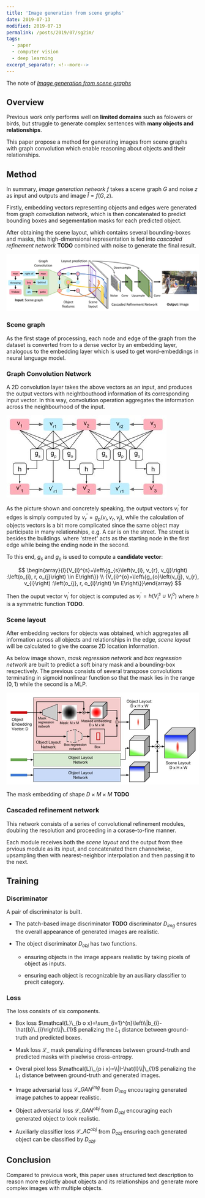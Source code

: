```yaml
---
title: 'Image generation from scene graphs'
date: 2019-07-13
modified: 2019-07-13
permalink: /posts/2019/07/sg2im/
tags:
  - paper
  - computer vision
  - deep learning
excerpt_separator: <!--more-->
---
```


The note of [*Image generation from scene graphs*](https://arxiv.org/abs/1804.01622)

<!--more-->

## Overview

Previous work only performs well on **limited domains** such as folowers or birds, but struggle to generate complex sentences with **many objects and relationships**.

This paper propose a method for generating images from scene graphs with graph convolution which enable reasoning about objects and their relationships.

## Method

In summary, *image generation network* $f$ takes a scene graph $G$ and noise $z$ as input and outputs and image $\hat{I}=f(G, z)$. 

Firstly, embedding vectors representing objects and edges were generated from graph convolution network, which is then concatenated to predict bounding boxes and segementation masks for each predicted object. 

After obtaining the scene layout, which contains several bounding-boxes and masks, this high-dimensional representation is fed into *cascaded refinement network* **TODO** combined with noise to generate the final result.

![net_arch](/assets/images/2019/07/sg2im/net_arch.jpg)


### Scene graph

As the first stage of processing, each node and edge of the graph from the dataset is converted from to a dense vector by an embedding layer, analogous to the embedding layer which is used to get word-embeddings in neural language model.

### Graph Convolution Network

A 2D convolution layer takes the above vectors as an input, and produces the output vectors with neightbouthood information of its corresponding input vector. In this way, convolution operation aggregates the information across the neighbourhood of the input. 

![graph_conv](/assets/images/2019/07/sg2im/graph_conv.jpg)

As the picture shown and concretely speaking, the output vectors $v_{i}^{\prime}$ for edges is simply computed by $v_{r}^{\prime}=g_{p}\left(v_{i}, v_{r}, v_{j}\right)$, while the calculation of objects vectors is a bit more complicated since the same object may participate in many relationships, e.g. A car is on the street. The street is besides the buildings. where 'street' acts as the starting node in the first edge while being the ending node in the second.

To this end, $g_{s}$ and $g_{o}$ is used to compute a **candidate vector**:

$$
\begin{array}{l}{V_{i}^{s}=\left\{g_{s}\left(v_{i}, v_{r}, v_{j}\right) :\left(o_{i}, r, o_{j}\right) \in E\right\}} \\ {V_{i}^{o}=\left\{g_{o}\left(v_{j}, v_{r}, v_{i}\right) :\left(o_{j}, r, o_{i}\right) \in E\right\}}\end{array}
$$

Then the ouput vector $v_{i}^{\prime}$ for object is computed as $v_{i}^{\prime}=h\left(V_{i}^{s} \cup V_{i}^{o}\right)$ where $h$ is a symmetric function **TODO**.

### Scene layout

After embedding vectors for objects was obtained, which aggregates all information across all objects and relationships in the edge, *scene layout* will be calculated to give the coarse 2D location information.

As below image shown, *mask regression network* and *box regression network* are built to predict a soft binary mask and a bounding-box respectively. The previous consists of several transpose convolutions terminating in sigmoid nonlinear function so that the mask lies in the range $(0,1)$ while the second is a MLP.

![scene_layout](/assets/images/2019/07/sg2im/scene_layout.jpg)

The mask embedding of shape $D \times M \times M$ **TODO**

### Cascaded refinement network

This network consists of a series of convolutional refinement modules, doubling the resolution and proceeding in a corase-to-fine manner.

Each module receives both the *scene layout* and the output from thee prvious module as its input, and concatenated them channelwise, upsampling then with nearest-neighbor interpolation and then passing it to the next.


## Training

### Discriminator

A pair of discriminator is built.

- The patch-based image discriminator **TODO** discriminator $D_{img}$ ensures the overall appearance of generated images are realistic.

- The object discriminator $D_{obj}$ has two functions.

  - ensuring objects in the image appears realistic by taking picels of object as inputs.
  
  - ensuring each object is recognizable by an ausiliary classifier to precit category.

### Loss

The loss consists of six components.

- Box loss $\mathcal{L}\_{b o x}=\sum_{i=1}^{n}\left\\|b_{i}-\hat{b}\_{i}\right\\|\_{1}$  penalizing the $L_{1}$ distance between ground-truth and predicted boxes.

- Mask loss $\mathcal{L}\_{\text { mask }}$ penalizing differences between ground-truth and predicted masks with pixelwise cross-entropy.

- Overal pixel loss $\mathcal{L}\_{p i x}=\\|I-\hat{I}\\|\_{1}$ penalizing the $L_{1}$ distance between ground-truth and generated images.

- Image adversarial loss $\mathcal{L}\_{G A N}^{i m g}$ from $D_{img}$ encouraging generated image patches to appear realistic.

- Object adversarial loss $\mathcal{L}\_{G A N}^{o b j}$ from $D_{obj}$ encouraging each generated object to look realistic.

- Auxiliarly classifier loss $\mathcal{L}\_{A C}^{o b j}$ from $D_{obj}$ ensuring each generated object can be classified by $D_{obj}$.


## Conclusion

Compared to previous work, this paper uses structured text description to reason more explictly about objects and its relationships and generate more complex images with multiple objects.